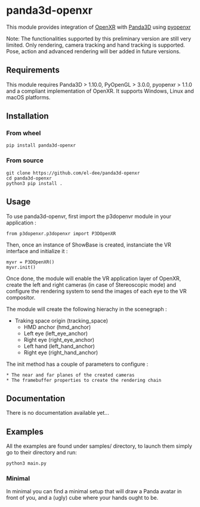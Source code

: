 # panda3d-openxr

This module provides integration of [OpenXR](https://www.khronos.org/openxr/) with [Panda3D](https://www.panda3d.org/) using [pyopenxr](https://github.com/cmbruns/pyopenxr)

Note: The functionalities supported by this preliminary version are still very limited. Only rendering, camera tracking and hand tracking is supported. Pose, action and advanced rendering will ber added in future versions.


## Requirements

This module requires Panda3D > 1.10.0, PyOpenGL > 3.0.0, pyopenxr > 1.1.0 and a compliant implementation of OpenXR. It supports Windows, Linux and macOS platforms.


## Installation

### From wheel

    pip install panda3d-openxr

### From source

    git clone https://github.com/el-dee/panda3d-openxr
    cd panda3d-openxr
    python3 pip install .


## Usage

To use panda3d-openvr, first import the p3dopenvr module in your application :

    from p3dopenxr.p3dopenxr import P3DOpenXR

Then, once an instance of ShowBase is created, instanciate the VR interface and initialize it :

    myvr = P3DOpenXR()
    myvr.init()

Once done, the module will enable the VR application layer of OpenXR, create the left and right cameras (in case of Stereoscopic mode) and configure the rendering system to send the images of each eye to the VR compositor.

The module will create the following hierachy in the scenegraph :

* Traking space origin (tracking_space)
    * HMD anchor (hmd_anchor)
    * Left eye (left_eye_anchor)
    * Right eye (right_eye_anchor)
    * Left hand (left_hand_anchor)
    * Right eye (right_hand_anchor)

The init method has a couple of parameters to configure :

    * The near and far planes of the created cameras
    * The framebuffer properties to create the rendering chain

## Documentation

There is no documentation available yet...


## Examples

All the examples are found under samples/ directory, to launch them simply go to their directory and run:

    python3 main.py

### Minimal

In minimal you can find a minimal setup that will draw a Panda avatar in front of you, and a (ugly) cube where your hands ought to be.
